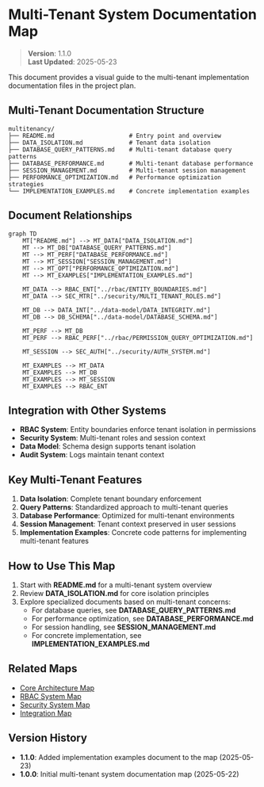 
# Multi-Tenant System Documentation Map

> **Version**: 1.1.0  
> **Last Updated**: 2025-05-23

This document provides a visual guide to the multi-tenant implementation documentation files in the project plan.

## Multi-Tenant Documentation Structure

```
multitenancy/
├── README.md                     # Entry point and overview
├── DATA_ISOLATION.md             # Tenant data isolation
├── DATABASE_QUERY_PATTERNS.md    # Multi-tenant database query patterns
├── DATABASE_PERFORMANCE.md       # Multi-tenant database performance
├── SESSION_MANAGEMENT.md         # Multi-tenant session management
├── PERFORMANCE_OPTIMIZATION.md   # Performance optimization strategies
└── IMPLEMENTATION_EXAMPLES.md    # Concrete implementation examples
```

## Document Relationships

```mermaid
graph TD
    MT["README.md"] --> MT_DATA["DATA_ISOLATION.md"]
    MT --> MT_DB["DATABASE_QUERY_PATTERNS.md"]
    MT --> MT_PERF["DATABASE_PERFORMANCE.md"]
    MT --> MT_SESSION["SESSION_MANAGEMENT.md"]
    MT --> MT_OPT["PERFORMANCE_OPTIMIZATION.md"]
    MT --> MT_EXAMPLES["IMPLEMENTATION_EXAMPLES.md"]
    
    MT_DATA --> RBAC_ENT["../rbac/ENTITY_BOUNDARIES.md"]
    MT_DATA --> SEC_MTR["../security/MULTI_TENANT_ROLES.md"]
    
    MT_DB --> DATA_INT["../data-model/DATA_INTEGRITY.md"]
    MT_DB --> DB_SCHEMA["../data-model/DATABASE_SCHEMA.md"]
    
    MT_PERF --> MT_DB
    MT_PERF --> RBAC_PERF["../rbac/PERMISSION_QUERY_OPTIMIZATION.md"]
    
    MT_SESSION --> SEC_AUTH["../security/AUTH_SYSTEM.md"]
    
    MT_EXAMPLES --> MT_DATA
    MT_EXAMPLES --> MT_DB
    MT_EXAMPLES --> MT_SESSION
    MT_EXAMPLES --> RBAC_ENT
```

## Integration with Other Systems

- **RBAC System**: Entity boundaries enforce tenant isolation in permissions
- **Security System**: Multi-tenant roles and session context
- **Data Model**: Schema design supports tenant isolation
- **Audit System**: Logs maintain tenant context

## Key Multi-Tenant Features

1. **Data Isolation**: Complete tenant boundary enforcement
2. **Query Patterns**: Standardized approach to multi-tenant queries
3. **Database Performance**: Optimized for multi-tenant environments
4. **Session Management**: Tenant context preserved in user sessions
5. **Implementation Examples**: Concrete code patterns for implementing multi-tenant features

## How to Use This Map

1. Start with **README.md** for a multi-tenant system overview
2. Review **DATA_ISOLATION.md** for core isolation principles
3. Explore specialized documents based on multi-tenant concerns:
   - For database queries, see **DATABASE_QUERY_PATTERNS.md**
   - For performance optimization, see **DATABASE_PERFORMANCE.md**
   - For session handling, see **SESSION_MANAGEMENT.md**
   - For concrete implementation, see **IMPLEMENTATION_EXAMPLES.md**

## Related Maps

- [Core Architecture Map](CORE_ARCHITECTURE_MAP.md)
- [RBAC System Map](RBAC_SYSTEM_MAP.md)
- [Security System Map](SECURITY_SYSTEM_MAP.md)
- [Integration Map](INTEGRATION_MAP.md)

## Version History

- **1.1.0**: Added implementation examples document to the map (2025-05-23)
- **1.0.0**: Initial multi-tenant system documentation map (2025-05-22)
